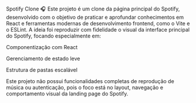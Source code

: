 Spotify Clone 🎧
Este projeto é um clone da página principal do Spotify, desenvolvido com o objetivo de praticar e aprofundar conhecimentos em React e ferramentas modernas de desenvolvimento frontend, como o Vite e o ESLint. A ideia foi reproduzir com fidelidade o visual da interface principal do Spotify, focando especialmente em:

Componentização com React

Gerenciamento de estado leve

Estrutura de pastas escalável

Este projeto não possui funcionalidades completas de reprodução de música ou autenticação, pois o foco está no layout, navegação e comportamento visual da landing page do Spotify.

